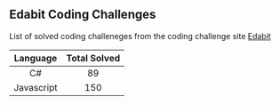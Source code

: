 ## Edabit Coding Challenges

List of solved coding challeneges from the coding challenge site [Edabit](https://edabit.com/)

|  Language  | Total Solved |
| :--------: | :----------: |
|     C#     |      89      |
| Javascript |     150      |
